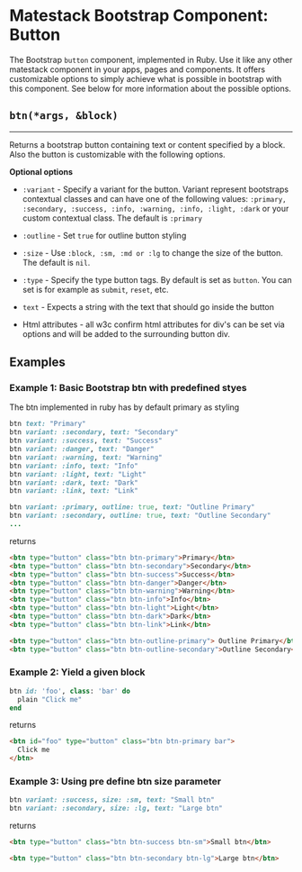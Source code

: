 # Matestack Bootstrap Component: Button

The Bootstrap `button` component, implemented in Ruby. Use it like any other matestack component in your apps, pages and components. It offers customizable options to simply achieve what is possible in bootstrap with this component. See below for more information about the possible options.

## `btn(*args, &block)`
----

Returns a bootstrap button containing text or content specified by a block. Also the button is customizable with the following options. 

**Optional options**

* `:variant` - Specify a variant for the button. Variant represent bootstraps contextual classes and can have one of the following values: `:primary, :secondary, :success, :info, :warning, :info, :light, :dark` or your custom contextual class. The default is `:primary`

* `:outline` - Set `true` for outline button styling

* `:size` - Use `:block, :sm, :md or :lg` to change the size of the button. The default is `nil`.

* `:type` - Specify the type button tags. By default is set as `button`. You can set is for example as `submit`, `reset`, etc.

* `text` - Expects a string with the text that should go inside the button

* Html attributes - all w3c confirm html attributes for div's can be set via options and will be added to the surrounding button div.

## Examples

### Example 1: Basic Bootstrap btn with predefined styes
The btn implemented in ruby has by default primary as styling

```ruby
btn text: "Primary"
btn variant: :secondary, text: "Secondary"
btn variant: :success, text: "Success"
btn variant: :danger, text: "Danger"
btn variant: :warning, text: "Warning"
btn variant: :info, text: "Info"
btn variant: :light, text: "Light"
btn variant: :dark, text: "Dark"
btn variant: :link, text: "Link"

btn variant: :primary, outline: true, text: "Outline Primary"
btn variant: :secondary, outline: true, text: "Outline Secondary"
...
```

returns

```html
<btn type="button" class="btn btn-primary">Primary</btn>
<btn type="button" class="btn btn-secondary">Secondary</btn>
<btn type="button" class="btn btn-success">Success</btn>
<btn type="button" class="btn btn-danger">Danger</btn>
<btn type="button" class="btn btn-warning">Warning</btn>
<btn type="button" class="btn btn-info">Info</btn>
<btn type="button" class="btn btn-light">Light</btn>
<btn type="button" class="btn btn-dark">Dark</btn>
<btn type="button" class="btn btn-link">Link</btn>

<btn type="button" class="btn btn-outline-primary"> Outline Primary</btn>
<btn type="button" class="btn btn-outline-secondary">Outline Secondary</btn>
```

### Example 2: Yield a given block

```ruby
btn id: 'foo', class: 'bar' do
  plain "Click me"
end
```

returns

```html
<btn id="foo" type="button" class="btn btn-primary bar">
  Click me
</btn>
```


### Example 3: Using pre define btn size parameter
```ruby
btn variant: :success, size: :sm, text: "Small btn"
btn variant: :secondary, size: :lg, text: "Large btn"
```

returns

```html
<btn type="button" class="btn btn-success btn-sm">Small btn</btn>

<btn type="button" class="btn btn-secondary btn-lg">Large btn</btn>

```